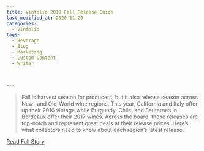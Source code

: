 ```yaml
---
title: Vinfolio 2019 Fall Release Guide
last_modified_at: 2020-11-29
categories:
  - Vinfolio
tags:
  - Beverage
  - Blog
  - Marketing
  - Custom Content
  - Writer



---
```


> Fall is harvest season for producers, but it also release season across New- and Old-World wine regions. This year, California and Italy offer up their 2016 vintage while Burgundy, Chile, and Sauternes in Bordeaux offer their 2017 wines. Across the board, these releases are top-notch and represent great deals at their release prices. Here’s what collectors need to know about each region’s latest release.

<a href="https://blog.vinfolio.com/2019/10/08/vinfolio-2019-fall-release-guide/" target="_blank">Read Full Story</a>
